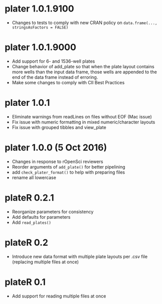 # plater 1.0.1.9100
* Changes to tests to comply with new CRAN policy on `data.frame(..., stringsAsFactors = FALSE)`

# plater 1.0.1.9000
* Add support for 6- and 1536-well plates
* Change behavior of add_plate so that when the plate layout contains more wells than the input data frame, those wells are appended to the end of the data frame instead of erroring. 
* Make some changes to comply with CII Best Practices

# plater 1.0.1
* Eliminate warnings from readLines on files without EOF (Mac issue)
* Fix issue with numeric formatting in mixed numeric/character layouts
* Fix issue with grouped tibbles and view_plate

# plater 1.0.0 (5 Oct 2016)
* Changes in response to rOpenSci reviewers
* Reorder arguments of `add_plate()` for better pipelining
* add `check_plater_format()` to help with preparing files
* rename all lowercase

# plateR 0.2.1
* Reorganize parameters for consistency
* Add defaults for parameters
* Add `read_plates()`

# plateR 0.2
* Introduce new data format with multiple plate layouts per .csv file (replacing multiple files at once)

# plateR 0.1
* Add support for reading multiple files at once